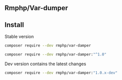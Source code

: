 ## Rmphp/Var-dumper

## Install

Stable version

```bash
composer require --dev rmphp/var-damper
```


```bash
composer require --dev rmphp/var-damper:"^1.0"
```

Dev version contains the latest changes

```bash
composer require --dev rmphp/var-damper:"1.0.x-dev"
```